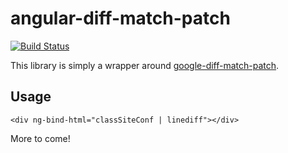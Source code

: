 angular-diff-match-patch
========================
[![Build Status](https://travis-ci.org/amweiss/angular-diff-match-patch.svg?branch=master)](https://travis-ci.org/amweiss/angular-diff-match-patch)

This library is simply a wrapper around [google-diff-match-patch](https://code.google.com/p/google-diff-match-patch/).

Usage
-----

`<div ng-bind-html="classSiteConf | linediff"></div>`

More to come!
